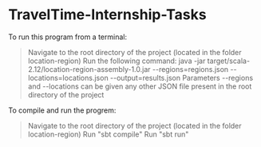 # TravelTime-Internship-Tasks

To run this program from a terminal:
 > Navigate to the root directory of the project (located in the folder location-region)
 > Run the following command: java -jar target/scala-2.12/location-region-assembly-1.0.jar --regions=regions.json --locations=locations.json --output=results.json
 > Parameters --regions and --locations can be given any other JSON file present in the root directory of the project

To compile and run the progrem:
 > Navigate to the root directory of the project (located in the folder location-region)
 > Run "sbt compile"
 > Run "sbt run"
